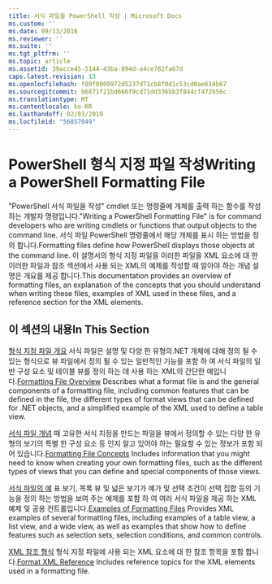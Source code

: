 ```yaml
---
title: 서식 파일을 PowerShell 작성 | Microsoft Docs
ms.custom: ''
ms.date: 09/13/2016
ms.reviewer: ''
ms.suite: ''
ms.tgt_pltfrm: ''
ms.topic: article
ms.assetid: 39acce45-5144-43ba-894d-a4ce782fa67d
caps.latest.revision: 13
ms.openlocfilehash: f89f0009972d5237d71cb8f0d1c53cd0ae614b67
ms.sourcegitcommit: b6871f21bd666f9cd71dd336bb3f844cf472b56c
ms.translationtype: MT
ms.contentlocale: ko-KR
ms.lasthandoff: 02/03/2019
ms.locfileid: "56857049"
---
```

# <a name="writing-a-powershell-formatting-file"></a><span data-ttu-id="7ec79-102">PowerShell 형식 지정 파일 작성</span><span class="sxs-lookup"><span data-stu-id="7ec79-102">Writing a PowerShell Formatting File</span></span>

<span data-ttu-id="7ec79-103">"PowerShell 서식 파일을 작성" cmdlet 또는 명령줄에 개체를 출력 하는 함수를 작성 하는 개발자 명령입니다.</span><span class="sxs-lookup"><span data-stu-id="7ec79-103">"Writing a PowerShell Formatting File" is for command developers who are writing cmdlets or functions that output objects to the command line.</span></span> <span data-ttu-id="7ec79-104">서식 파일 PowerShell 명령줄에서 해당 개체를 표시 하는 방법을 정의 합니다.</span><span class="sxs-lookup"><span data-stu-id="7ec79-104">Formatting files define how PowerShell displays those objects at the command line.</span></span> <span data-ttu-id="7ec79-105">이 설명서의 형식 지정 파일을 이러한 파일을 XML 요소에 대 한 이러한 파일과 참조 섹션에서 사용 되는 XML의 예제를 작성할 때 알아야 하는 개념 설명은 개요를 제공 합니다.</span><span class="sxs-lookup"><span data-stu-id="7ec79-105">This documentation provides an overview of formatting files, an explanation of the concepts that you should understand when writing these files, examples of XML used in these files, and a reference section for the XML elements.</span></span>

## <a name="in-this-section"></a><span data-ttu-id="7ec79-106">이 섹션의 내용</span><span class="sxs-lookup"><span data-stu-id="7ec79-106">In This Section</span></span>

<span data-ttu-id="7ec79-107">[형식 지정 파일 개요](./formatting-file-overview.md) 서식 파일은 설명 및 다양 한 유형의.NET 개체에 대해 정의 될 수 있는 형식으로 뷰 파일에서 정의 될 수 있는 일반적인 기능을 포함 하 여 서식 파일의 일반 구성 요소 및 테이블 뷰를 정의 하는 데 사용 하는 XML의 간단한 예입니다.</span><span class="sxs-lookup"><span data-stu-id="7ec79-107">[Formatting File Overview](./formatting-file-overview.md) Describes what a format file is and the general components of a formatting file, including common features that can be defined in the file, the different types of format views that can be defined for .NET objects, and a simplified example of the XML used to define a table view.</span></span>

<span data-ttu-id="7ec79-108">[서식 파일 개념](./formatting-file-concepts.md) 때 고유한 서식 지정을 만드는 파일을 뷰에서 정의할 수 있는 다양 한 유형의 보기의 특별 한 구성 요소 등 인지 알고 있어야 하는 필요할 수 있는 정보가 포함 되어 있습니다.</span><span class="sxs-lookup"><span data-stu-id="7ec79-108">[Formatting File Concepts](./formatting-file-concepts.md) Includes information that you might need to know when creating your own formatting files, such as the different types of views that you can define and special components of those views.</span></span>

<span data-ttu-id="7ec79-109">[서식 파일의 예](./examples-of-formatting-files.md) 표 보기, 목록 뷰 및 넓은 보기가 예가 및 선택 조건이 선택 집합 등의 기능을 정의 하는 방법을 보여 주는 예제를 포함 하 여 여러 서식 파일을 제공 하는 XML 예제 및 공용 컨트롤입니다.</span><span class="sxs-lookup"><span data-stu-id="7ec79-109">[Examples of Formatting Files](./examples-of-formatting-files.md) Provides XML examples of several formatting files, including examples of a table view, a list view, and a wide view, as well as examples that show how to define features such as selection sets, selection conditions, and common controls.</span></span>

<span data-ttu-id="7ec79-110">[XML 참조 형식](./format-schema-xml-reference.md) 형식 지정 파일에 사용 되는 XML 요소에 대 한 참조 항목을 포함 합니다.</span><span class="sxs-lookup"><span data-stu-id="7ec79-110">[Format XML Reference](./format-schema-xml-reference.md) Includes reference topics for the XML elements used in a formatting file.</span></span>
